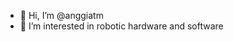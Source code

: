 - 👋 Hi, I’m @anggiatm
- 👀 I’m interested in robotic hardware and software

<!---
anggiatm/anggiatm is a ✨ special ✨ repository because its `README.md` (this file) appears on your GitHub profile.
You can click the Preview link to take a look at your changes.
--->
